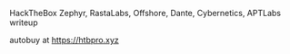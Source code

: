 HackTheBox Zephyr, RastaLabs, Offshore, Dante, Cybernetics, APTLabs writeup

autobuy at https://htbpro.xyz
